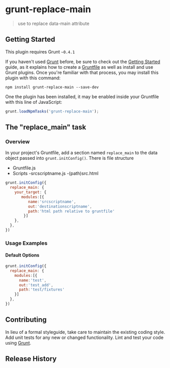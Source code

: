 # grunt-replace-main

> use to replace data-main attribute

## Getting Started
This plugin requires Grunt `~0.4.1`

If you haven't used [Grunt](http://gruntjs.com/) before, be sure to check out the [Getting Started](http://gruntjs.com/getting-started) guide, as it explains how to create a [Gruntfile](http://gruntjs.com/sample-gruntfile) as well as install and use Grunt plugins. Once you're familiar with that process, you may install this plugin with this command:

```shell
npm install grunt-replace-main --save-dev
```

One the plugin has been installed, it may be enabled inside your Gruntfile with this line of JavaScript:

```js
grunt.loadNpmTasks('grunt-replace-main');
```

## The "replace_main" task

### Overview
In your project's Gruntfile, add a section named `replace_main` to the data object passed into `grunt.initConfig()`.
There is file structure 
- Gruntfile.js
- Scripts
  -srcscriptname.js
-(path)src.html

```js
grunt.initConfig({
  replace_main: {
    your_target: {
       modules:[{
          name:'srcscriptname',
          out:'destinationscriptname',
          path:'html path relative to gruntfile'
        }]
    },
  },
})
```

### Usage Examples

#### Default Options

```js
grunt.initConfig({
  replace_main: {
    modules:[{
      name:'test',
      out:'test_add',
      path:'test/fixtures'
    }]
  },
})
```


## Contributing
In lieu of a formal styleguide, take care to maintain the existing coding style. Add unit tests for any new or changed functionality. Lint and test your code using [Grunt](http://gruntjs.com/).

## Release History

